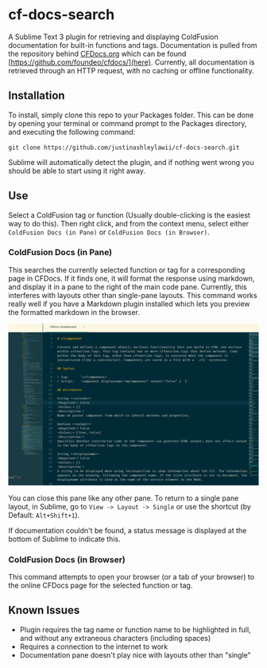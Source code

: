 # cf-docs-search

A Sublime Text 3 plugin for retrieving and displaying ColdFusion documentation for built-in functions and tags. Documentation is pulled from the repository behind [CFDocs.org](http://cfdocs.org) which can be found [https://github.com/foundeo/cfdocs/](here). Currently, all documentation is retrieved through an HTTP request, with no caching or offline functionality.

## Installation

To install, simply clone this repo to your Packages folder. This can be done by opening your terminal or command prompt to the Packages directory, and executing the following command:

```
git clone https://github.com/justinashleylawii/cf-docs-search.git
```

Sublime will automatically detect the plugin, and if nothing went wrong you should be able to start using it right away.

## Use

Select a ColdFusion tag or function (Usually double-clicking is the easiest way to do this). Then right click, and from the context menu, select either `ColdFusion Docs (in Pane)` or `ColdFusion Docs (in Browser)`.

### ColdFusion Docs (in Pane)

This searches the currently selected function or tag for a corresponding page in CFDocs. If it finds one, it will format the response using markdown, and display it in a pane to the right of the main code pane. Currently, this interferes with layouts other than single-pane layouts. This command works really well if you have a Markdown plugin installed which lets you preview the formatted markdown in the browser.

![Documentation pane screenshot with Material Solarized Dark color scheme](https://raw.githubusercontent.com/justinashleylawii/cf-docs-search/master/images/pane-screenshot.png)

You can close this pane like any other pane. To return to a single pane layout, in Sublime, go to `View -> Layout -> Single` or use the shortcut (by Default: `Alt+Shift+1`).

If documentation couldn't be found, a status message is displayed at the bottom of Sublime to indicate this.

### ColdFusion Docs (in Browser)

This command attempts to open your browser (or a tab of your browser) to the online CFDocs page for the selected function or tag.

## Known Issues

+ Plugin requires the tag name or function name to be highlighted in full, and without any extraneous characters (including spaces)
+ Requires a connection to the internet to work
+ Documentation pane doesn't play nice with layouts other than "single"
